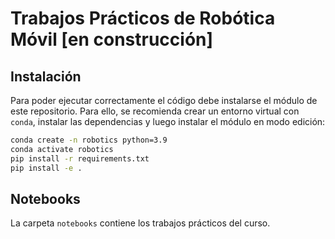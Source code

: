 # Trabajos Prácticos de Robótica Móvil [en construcción]

## Instalación

Para poder ejecutar correctamente el código debe instalarse el módulo de este repositorio. Para ello, se recomienda crear un entorno virtual con `conda`, instalar las dependencias y luego instalar el módulo en modo edición:
```bash
conda create -n robotics python=3.9
conda activate robotics
pip install -r requirements.txt
pip install -e .
```

## Notebooks

La carpeta `notebooks` contiene los trabajos prácticos del curso.
